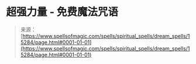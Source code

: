 <!--yml

category: 未分类

date: 2024-06-12 18:54:40

-->

# 超强力量 - 免费魔法咒语

> 来源：[https://www.spellsofmagic.com/spells/spiritual_spells/dream_spells/15284/page.html#0001-01-01](https://www.spellsofmagic.com/spells/spiritual_spells/dream_spells/15284/page.html#0001-01-01)
